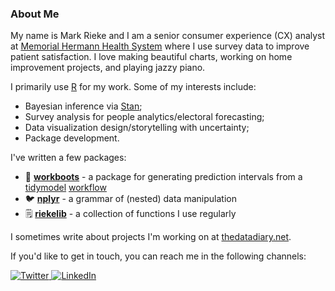 ### About Me

My name is Mark Rieke and I am a senior consumer experience (CX) analyst at [Memorial Hermann Health System](https://www.memorialhermann.org/) where I use survey data to improve patient satisfaction. I love making beautiful charts, working on home improvement projects, and playing jazzy piano.

I primarily use [R](https://www.r-project.org/) for my work. Some of my interests include:

* Bayesian inference via [Stan](https://mc-stan.org/);
* Survey analysis for people analytics/electoral forecasting;
* Data visualization design/storytelling with uncertainty;
* Package development.

I've written a few packages:

* 🥾 [**workboots**](https://markjrieke.github.io/workboots/) - a package for generating prediction intervals from a [tidymodel](https://www.tidymodels.org/) [workflow](https://workflows.tidymodels.org/)
* 🐦 [**nplyr**](https://markjrieke.github.io/nplyr/) - a grammar of (nested) data manipulation
* 🗒️ [**riekelib**](https://markjrieke.github.io/riekelib/) - a collection of functions I use regularly

I sometimes write about projects I'm working on at [thedatadiary.net](https://www.thedatadiary.net/).

If you'd like to get in touch, you can reach me in the following channels:

<p align="left">
  <a href="https://twitter.com/markjrieke">
    <img src="https://img.shields.io/badge/-Twitter-555555?style=for-the-badge&logo=twitter&logoColor=white" alt="Twitter">
  </a>
  <a href="https://www.linkedin.com/in/mark-j-rieke-ab4b0ab4/">
    <img src="https://img.shields.io/badge/-LinkedIn-555555?style=for-the-badge" alt="LinkedIn">
  </a>
</p>

<!---
markjrieke/markjrieke is a ✨ special ✨ repository because its `README.md` (this file) appears on your GitHub profile.
You can click the Preview link to take a look at your changes.

Format references:
* https://github.com/loreabad6/loreabad6
* https://github.com/rjake/rjake
--->
